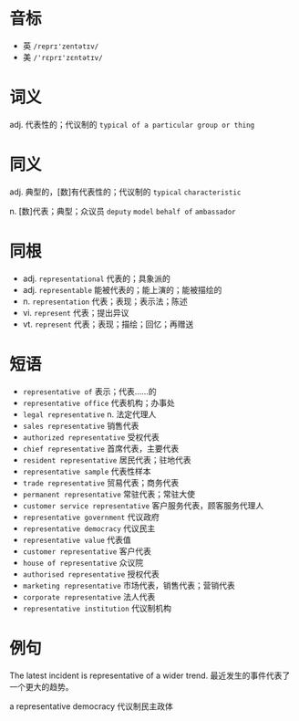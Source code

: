 # 音标

- 英 `/reprɪ'zentətɪv/`
- 美 `/'rɛprɪ'zɛntətɪv/`

# 词义

adj. 代表性的；代议制的
`typical of a particular group or thing`

# 同义

adj. 典型的，[数]有代表性的；代议制的
`typical` `characteristic`

n. [数]代表；典型；众议员
`deputy` `model` `behalf of` `ambassador`

# 同根

- adj. `representational` 代表的；具象派的
- adj. `representable` 能被代表的；能上演的；能被描绘的
- n. `representation` 代表；表现；表示法；陈述
- vi. `represent` 代表；提出异议
- vt. `represent` 代表；表现；描绘；回忆；再赠送

# 短语

- `representative of` 表示；代表……的
- `representative office` 代表机构；办事处
- `legal representative` n. 法定代理人
- `sales representative` 销售代表
- `authorized representative` 受权代表
- `chief representative` 首席代表，主要代表
- `resident representative` 居民代表；驻地代表
- `representative sample` 代表性样本
- `trade representative` 贸易代表；商务代表
- `permanent representative` 常驻代表；常驻大使
- `customer service representative` 客户服务代表，顾客服务代理人
- `representative government` 代议政府
- `representative democracy` 代议民主
- `representative value` 代表值
- `customer representative` 客户代表
- `house of representative` 众议院
- `authorised representative` 授权代表
- `marketing representative` 市场代表，销售代表；营销代表
- `corporate representative` 法人代表
- `representative institution` 代议制机构

# 例句

The latest incident is representative of a wider trend.
最近发生的事件代表了一个更大的趋势。

a representative democracy
代议制民主政体



